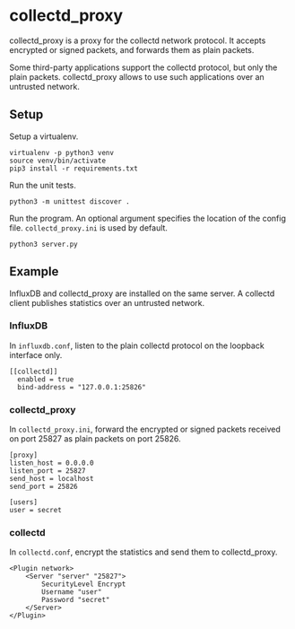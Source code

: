 # collectd_proxy

collectd_proxy is a proxy for the collectd network protocol. It accepts
encrypted or signed packets, and forwards them as plain packets.

Some third-party applications support the collectd protocol, but only the
plain packets. collectd_proxy allows to use such applications over an
untrusted network.

## Setup

Setup a virtualenv.

    virtualenv -p python3 venv
    source venv/bin/activate
    pip3 install -r requirements.txt

Run the unit tests.

    python3 -m unittest discover .

Run the program. An optional argument specifies the location of the config
file. `collectd_proxy.ini` is used by default.

    python3 server.py

## Example

InfluxDB and collectd_proxy are installed on the same server. A collectd
client publishes statistics over an untrusted network.

### InfluxDB

In `influxdb.conf`, listen to the plain collectd protocol on the loopback
interface only.

    [[collectd]]
      enabled = true
      bind-address = "127.0.0.1:25826"

### collectd_proxy

In `collectd_proxy.ini`, forward the encrypted or signed packets received
on port 25827 as plain packets on port 25826.

    [proxy]
    listen_host = 0.0.0.0
    listen_port = 25827
    send_host = localhost
    send_port = 25826

    [users]
    user = secret

### collectd

In `collectd.conf`, encrypt the statistics and send them to collectd_proxy.

    <Plugin network>
        <Server "server" "25827">
            SecurityLevel Encrypt
            Username "user"
            Password "secret"
        </Server>
    </Plugin>
